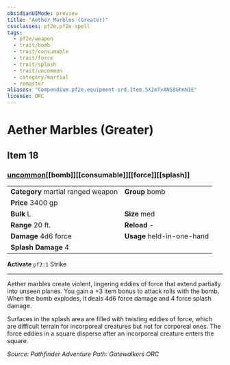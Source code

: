 ```yaml
---
obsidianUIMode: preview
title: "Aether Marbles (Greater)"
cssclasses: pf2e,pf2e-spell
tags:
  - pf2e/weapon
  - trait/bomb
  - trait/consumable
  - trait/force
  - trait/splash
  - trait/uncommon
  - category/martial
  - remaster
aliases: "Compendium.pf2e.equipment-srd.Item.5XImTvAN58GhnNIE"
license: ORC
---
```

# Aether Marbles (Greater)
## Item 18
### [uncommon](uncommon "Uncommon Rarity Trait")[[bomb]][[consumable]][[force]][[splash]]

|  |  |
| -- | -- |
| **Category** martial ranged weapon | **Group** bomb |
| **Price** 3400 gp |  |
| **Bulk** L | **Size** med |
|**Range** 20 ft.| **Reload** -|
| **Damage** 4d6 force  | **Usage** held-in-one-hand |
| **Splash Damage** 4 | |


**Activate** `pf2:1` Strike

* * *

Aether marbles create violent, lingering eddies of force that extend partially into unseen planes. You gain a +3 item bonus to attack rolls with the bomb. When the bomb explodes, it deals 4d6 force damage and 4 force splash damage.

Surfaces in the splash area are filled with twisting eddies of force, which are difficult terrain for incorporeal creatures but not for corporeal ones. The force eddies in a square disperse after an incorporeal creature enters the square.

*Source: Pathfinder Adventure Path: Gatewalkers*
*ORC*